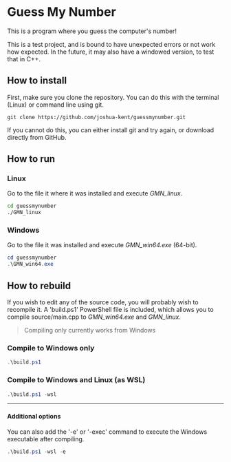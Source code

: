 Guess My Number
===============


This is a program where you guess the computer's number!

This is a test project, and is bound to have unexpected errors
or not work how expected. In the future, it may also have a
windowed version, to test that in C++.

How to install
--------------

First, make sure you clone the repository. You can do this with
the terminal (Linux) or command line using git.

```
git clone https://github.com/joshua-kent/guessmynumber.git
```

If you cannot do this, you can either install git and try again,
or download directly from GitHub.

How to run
----------

### Linux

Go to the file it where it was installed and execute *GMN_linux*.

```bash
cd guessmynumber
./GMN_linux
```

### Windows

Go to the file it was installed and execute *GMN_win64.exe* (64-bit).

```powershell
cd guessmynumber
.\GMN_win64.exe
```

How to rebuild
--------------

If you wish to edit any of the source code, you will probably wish
to recompile it. A 'build.ps1' PowerShell file is included, which
allows you to compile source/main.cpp to *GMN_win64.exe* and
*GMN_linux*.


> Compiling only currently works from Windows

### Compile to Windows only

```powershell
.\build.ps1
```

### Compile to Windows and Linux (as WSL)

```powershell
.\build.ps1 -wsl
```

---

#### Additional options

You can also add the '-e' or '-exec' command to execute the Windows
executable after compiling.

```powershell
.\build.ps1 -wsl -e
```
